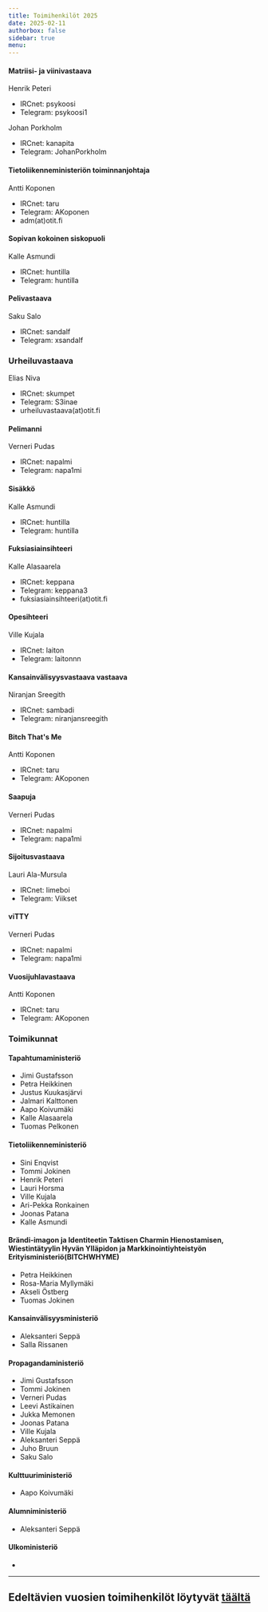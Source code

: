 ```yaml
---
title: Toimihenkilöt 2025
date: 2025-02-11
authorbox: false
sidebar: true
menu:
---
```


#### Matriisi- ja viinivastaava

Henrik Peteri
- IRCnet: psykoosi
- Telegram: psykoosi1

Johan Porkholm
- IRCnet: kanapita
- Telegram: JohanPorkholm

#### Tietoliikenneministeriön toiminnanjohtaja
Antti Koponen
- IRCnet: taru
- Telegram: AKoponen
- adm(at)otit.fi

#### Sopivan kokoinen siskopuoli
Kalle Asmundi
- IRCnet: huntilla
- Telegram: huntilla

#### Pelivastaava
Saku Salo
- IRCnet: sandalf
- Telegram: xsandalf

### Urheiluvastaava
Elias Niva
- IRCnet: skumpet
- Telegram: S3inae
- urheiluvastaava(at)otit.fi

#### Pelimanni
Verneri Pudas
- IRCnet: napalmi
- Telegram: napa1mi

#### Sisäkkö
Kalle Asmundi
- IRCnet: huntilla
- Telegram: huntilla

#### Fuksiasiainsihteeri
Kalle Alasaarela
- IRCnet: keppana
- Telegram: keppana3
- fuksiasiainsihteeri(at)otit.fi

#### Opesihteeri
Ville Kujala
- IRCnet: laiton
- Telegram: laitonnn

#### Kansainvälisyysvastaava vastaava
Niranjan Sreegith
- IRCnet: sambadi
- Telegram: niranjansreegith

#### Bitch That's Me
Antti Koponen
- IRCnet: taru
- Telegram: AKoponen

#### Saapuja
Verneri Pudas
- IRCnet: napalmi
- Telegram: napa1mi

#### Sijoitusvastaava
Lauri Ala-Mursula
- IRCnet: limeboi
- Telegram: Viikset

#### viTTY
Verneri Pudas
- IRCnet: napalmi
- Telegram: napa1mi

#### Vuosijuhlavastaava
Antti Koponen
- IRCnet: taru
- Telegram: AKoponen


### Toimikunnat

#### Tapahtumaministeriö
* Jimi Gustafsson
* Petra Heikkinen
* Justus Kuukasjärvi
* Jalmari Kalttonen
* Aapo Koivumäki
* Kalle Alasaarela
* Tuomas Pelkonen

#### Tietoliikenneministeriö
* Sini Enqvist
* Tommi Jokinen
* Henrik Peteri
* Lauri Horsma
* Ville Kujala
* Ari-Pekka Ronkainen
* Joonas Patana
* Kalle Asmundi

#### Brändi-imagon ja Identiteetin Taktisen Charmin Hienostamisen, Wiestintätyylin Hyvän Ylläpidon ja Markkinointiyhteistyön Erityisministeriö(BITCHWHYME)
* Petra Heikkinen
* Rosa-Maria Myllymäki
* Akseli Östberg
* Tuomas Jokinen

#### Kansainvälisyysministeriö
* Aleksanteri Seppä
* Salla Rissanen

#### Propagandaministeriö
* Jimi Gustafsson
* Tommi Jokinen
* Verneri Pudas
* Leevi Astikainen
* Jukka Memonen
* Joonas Patana
* Ville Kujala
* Aleksanteri Seppä
* Juho Bruun
* Saku Salo

#### Kulttuuriministeriö
* Aapo Koivumäki

#### Alumniministeriö
* Aleksanteri Seppä

#### Ulkoministeriö
* 

---

## Edeltävien vuosien toimihenkilöt löytyvät [täältä](/kilta/wanhat-toimijat)
